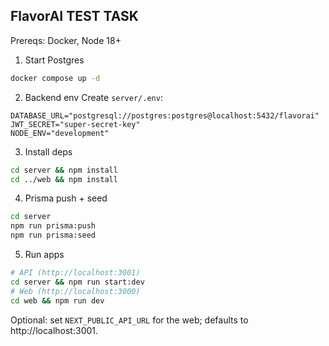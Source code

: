 ## FlavorAI TEST TASK

Prereqs: Docker, Node 18+

1. Start Postgres

```bash
docker compose up -d
```

2. Backend env
   Create `server/.env`:

```env
DATABASE_URL="postgresql://postgres:postgres@localhost:5432/flavorai"
JWT_SECRET="super-secret-key"
NODE_ENV="development"
```

3. Install deps

```bash
cd server && npm install
cd ../web && npm install
```

4. Prisma push + seed

```bash
cd server
npm run prisma:push
npm run prisma:seed
```

5. Run apps

```bash
# API (http://localhost:3001)
cd server && npm run start:dev
# Web (http://localhost:3000)
cd web && npm run dev
```

Optional: set `NEXT_PUBLIC_API_URL` for the web; defaults to http://localhost:3001.

